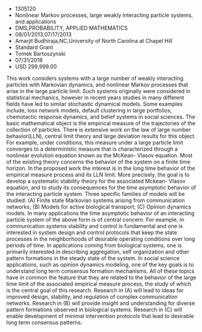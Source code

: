 
* 1305120
* Nonlinear Markov processes, large weakly interacting particle systems, and applications
* DMS,PROBABILITY, APPLIED MATHEMATICS
* 08/01/2013,07/17/2013
* Amarjit Budhiraja,NC,University of North Carolina at Chapel Hill
* Standard Grant
* Tomek Bartoszynski
* 07/31/2018
* USD 299,999.00

This work considers systems with a large number of weakly interacting particles
with Markovian dynamics, and nonlinear Markov processes that arise in the large
particle limit. Such systems originally were considered in statistical
mechanics, however in recent years studies in many different fields have led to
similar stochastic dynamical models. Some examples include, loss network models,
default clustering in large portfolios, chemotactic response dynamics, and
belief systems in social sciences. The basic mathematical object is the
empirical measure of the trajectories of the collection of particles. There is
extensive work on the law of large number behavior(LLN), central limit theory
and large deviation results for this object. For example, under conditions, this
measure under a large particle limit converges to a deterministic measure that
is characterized through a nonlinear evolution equation known as the McKean-
Vlasov equation. Most of the existing theory concerns the behavior of the system
on a finite time horizon. In the proposed work the interest is in the long time
behavior of the empirical measure process and its LLN limit. More precisely, the
goal is to develop a systematic stability theory for the associated Mckean-
Vlasov equation, and to study its consequences for the time asymptotic behavior
of the interacting particle system. Three specific families of models will be
studied: (A) Finite state Markovian systems arising from communication networks;
(B) Models for active biological transport; (C) Opinion dynamics models. In many
applications the time asymptotic behavior of an interacting particle system of
the above form is of central concern. For example, in communication systems
stability and control is fundamental and one is interested in system design and
control protocols that keep the state processes in the neighborhoods of
desirable operating conditions over long periods of time. In applications coming
from biological systems, one is primarily interested in describing aggregation,
self organization and other pattern formations in the steady state of the
system. In social science applications, such as opinion dynamics modeling, one
of the key goals is to understand long term consensus formation mechanisms. All
of these topics have in common the feature that they are related to the behavior
of the large time limit of the associated empirical measure process, the study
of which is the central goal of this research. Research in (A) will lead to
ideas for improved design, stability, and regulation of complex communication
networks. Research in (B) will provide insight and understanding for diverse
pattern formations observed in biological systems. Research in (C) will enable
development of minimal intervention protocols that lead to desirable long term
consensus patterns.
